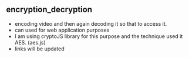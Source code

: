 ## encryption_decryption
- encoding video and then again decoding it so that to access it.
- can used for web application purposes
- I am using cryptoJS library for this purpose and the technique used it AES. (aes.js)
- links will be updated
